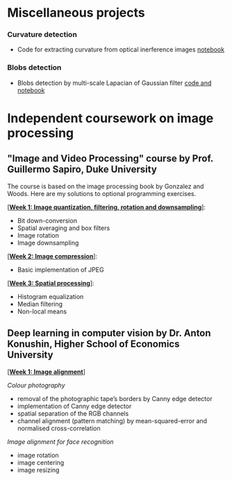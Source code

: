 # Miscellaneous projects

### Curvature detection
* Code for extracting curvature from optical inerference images [notebook](https://github.com/pkliui/image-processing/blob/master/misc/curvature-detection/time-zero-rough-detection.md)
### Blobs detection
* Blobs detection by multi-scale Lapacian of Gaussian filter [code and notebook](https://github.com/pkliui/image-processing/tree/master/misc/blobs-detection)


# Independent coursework on image processing

## "Image and Video Processing" course by Prof. Guillermo Sapiro, Duke University

The course is based on the image processing book by Gonzalez and Woods. Here are my solutions to optional programming exercises.

[[**Week 1: Image quantization, filtering, rotation and downsampling**](image-and-video-processing/week1-image-quantisation-filtering-and-rotation/week1-image-quantisation-filtering-and-rotation.md)]: 
* Bit down-conversion
* Spatial averaging and box filters
* Image rotation
* Image downsampling

[[**Week 2: Image compression**](image-and-video-processing/week2-image-compression/week2-image-compression.md)]: 
* Basic implementation of JPEG

[[**Week 3: Spatial processing**](image-and-video-processing/week3-spatial-processing/week3-spatial-processing.md)]: 
* Histogram equalization
* Median filtering
* Non-local means

## Deep learning in computer vision by Dr. Anton Konushin, Higher School of Economics University
 
[[**Week 1: Image alignment**](deep-learning-in-computer-vision/week1/image_alignment_task.md)]

*Colour photography*
- removal of the photographic tape’s borders by Canny edge detector
- implementation of Canny edge detector
- spatial separation of the RGB channels
- channel alignment (pattern matching) by mean-squared-error and normalised cross-correlation

*Image alignment for face recognition*
- image rotation
- image centering
- image resizing


